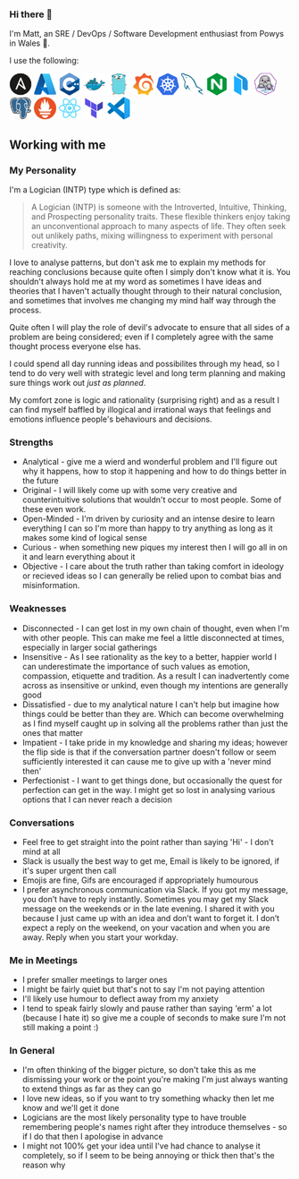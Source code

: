 ### Hi there 👋

I'm Matt, an SRE / DevOps / Software Development enthusiast from Powys in Wales 🏴󠁧󠁢󠁷󠁬󠁳󠁿.

I use the following:

<p align="left"><img src="https://raw.githubusercontent.com/devicons/devicon/master/icons/ansible/ansible-plain.svg" alt="Ansible" width="40" height="40"/> 
<img src="https://raw.githubusercontent.com/devicons/devicon/master/icons/azure/azure-original.svg" alt="Azure" width="40" height="40"/>
<img src="https://raw.githubusercontent.com/devicons/devicon/master/icons/cplusplus/cplusplus-original.svg" alt="cplusplus" width="40" height="40"/>
<img src="https://raw.githubusercontent.com/devicons/devicon/master/icons/docker/docker-original.svg" alt="docker" width="40" height="40"/> 
<img src="https://raw.githubusercontent.com/devicons/devicon/master/icons/go/go-original.svg" alt="go" width="40" height="40"/>
<img src="https://raw.githubusercontent.com/devicons/devicon/master/icons/grafana/grafana-original.svg" alt="grafana" width="40" height="40"/> 
<img src="https://raw.githubusercontent.com/devicons/devicon/master/icons/kubernetes/kubernetes-plain.svg" alt="kubernetes" width="40" height="40"/>
<img src="https://raw.githubusercontent.com/devicons/devicon/master/icons/mysql/mysql-original.svg" alt="mysql" width="40" height="40"/>
<img src="https://raw.githubusercontent.com/devicons/devicon/master/icons/nginx/nginx-original.svg" alt="nginx" width="40" height="40"/> 
<img src="https://raw.githubusercontent.com/devicons/devicon/master/icons/packer/packer-original.svg" alt="packer" width="40" height="40"/>
<img src="https://raw.githubusercontent.com/devicons/devicon/master/icons/podman/podman-original.svg" alt="podman" width="40" height="40">
<img src="https://raw.githubusercontent.com/devicons/devicon/master/icons/postgresql/postgresql-original.svg" alt="postgresql" width="40" height="40">
<img src="https://raw.githubusercontent.com/devicons/devicon/master/icons/prometheus/prometheus-original.svg" alt="prometheus" width="40" height="40">
<img src="https://raw.githubusercontent.com/devicons/devicon/master/icons/react/react-original.svg" alt="react" width="40" height="40">
<img src="https://raw.githubusercontent.com/devicons/devicon/master/icons/terraform/terraform-original.svg" alt="terraform" width="40" height="40">
<img src="https://raw.githubusercontent.com/devicons/devicon/master/icons/vscode/vscode-original.svg" alt="vscode" width="40" height="40">
</p>

## Working with me

### My Personality

I'm a Logician (INTP) type which is defined as:

> A Logician (INTP) is someone with the Introverted, Intuitive, Thinking, and Prospecting personality traits. These flexible thinkers enjoy taking an unconventional approach to many aspects of life. They often seek out unlikely paths, mixing willingness to experiment with personal creativity.

I love to analyse patterns, but don't ask me to explain my methods for reaching conclusions because quite often I simply don't know what it is. You shouldn't always hold me at my word as sometimes I have ideas and theories that I haven't actually thought through to their natural conclusion, and sometimes that involves me changing my mind half way through the process.

Quite often I will play the role of devil's advocate to ensure that all sides of a problem are being considered; even if I completely agree with the same thought process everyone else has.

I could spend all day running ideas and possibilites through my head, so I tend to do very well with strategic level and long term planning and making sure things work out *just as planned*.

My comfort zone is logic and rationality (surprising right) and as a result I can find myself baffled by illogical and irrational ways that feelings and emotions influence people's behaviours and decisions.

### Strengths

* Analytical - give me a wierd and wonderful problem and I'll figure out why it happens, how to stop it happening and how to do things better in the future
* Original - I will likely come up with some very creative and counterintuitive solutions that wouldn't occur to most people. Some of these even work.
* Open-Minded - I'm driven by curiosity and an intense desire to learn everything I can so I'm more than happy to try anything as long as it makes some kind of logical sense
* Curious - when something new piques my interest then I will go all in on it and learn everything about it
* Objective - I care about the truth rather than taking comfort in ideology or recieved ideas so I can generally be relied upon to combat bias and misinformation.

### Weaknesses

* Disconnected - I can get lost in my own chain of thought, even when I'm with other people. This can make me feel a little disconnected at times, especially in larger social gatherings
* Insensitive - As I see rationality as the key to a better, happier world I can underestimate the importance of such values as emotion, compassion, etiquette and tradition. As a result I can inadvertently come across as insensitive or unkind, even though my intentions are generally good
* Dissatisfied - due to my analytical nature I can't help but imagine how things could be better than they are. Which can become overwhelming as I find myself caught up in solving all the problems rather than just the ones that matter
* Impatient - I take pride in my knowledge and sharing my ideas; however the flip side is that if the conversation partner doesn't follow or seem sufficiently interested it can cause me to give up with a 'never mind then'
* Perfectionist - I want to get things done, but occasionally the quest for perfection can get in the way. I might get so lost in analysing various options that I can never reach a decision

### Conversations

* Feel free to get straight into the point rather than saying 'Hi' - I don't mind at all
* Slack is usually the best way to get me, Email is likely to be ignored, if it's super urgent then call
* Emojis are fine, Gifs are encouraged if appropriately humourous
* I prefer asynchronous communication via Slack. If you got my message, you don’t have to reply instantly. Sometimes you may get my Slack message on the weekends or in the late evening. I shared it with you because I just came up with an idea and don’t want to forget it. I don’t expect a reply on the weekend, on your vacation and when you are away. Reply when you start your workday.

### Me in Meetings

* I prefer smaller meetings to larger ones
* I might be fairly quiet but that's not to say I'm not paying attention
* I'll likely use humour to deflect away from my anxiety
* I tend to speak fairly slowly and pause rather than saying 'erm' a lot (because I hate it) so give me a couple of seconds to make sure I'm not still making a point :)

### In General

* I'm often thinking of the bigger picture, so don't take this as me dismissing your work or the point you're making I'm just always wanting to extend things as far as they can go
* I love new ideas, so if you want to try something whacky then let me know and we'll get it done
* Logicians are the most likely personality type to have trouble remembering people's names right after they introduce themselves - so if I do that then I apologise in advance
* I might not 100% get your idea until I've had chance to analyse it completely, so if I seem to be being annoying or thick then that's the reason why

